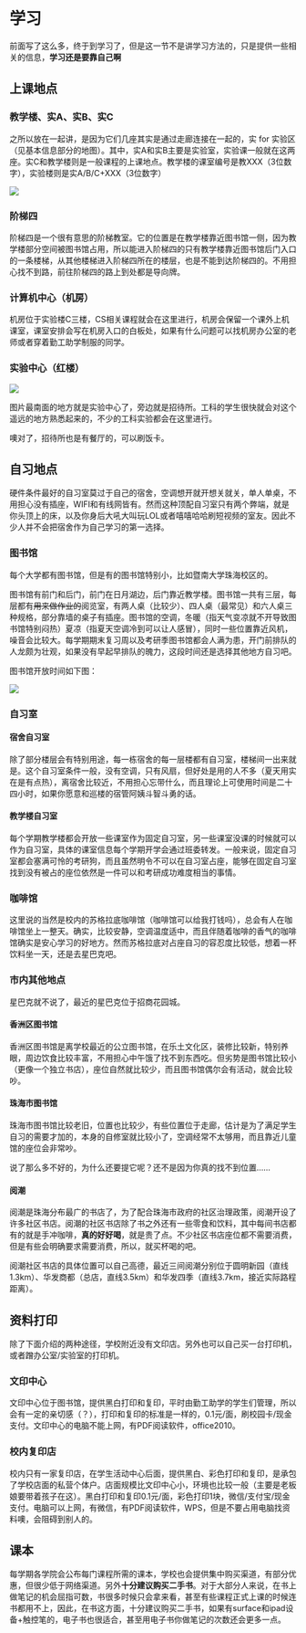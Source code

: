 # 学习

前面写了这么多，终于到学习了，但是这一节不是讲学习方法的，只是提供一些相关的信息，**学习还是要靠自己啊**

## 上课地点

### 教学楼、实A、实B、实C

之所以放在一起讲，是因为它们几座其实是通过走廊连接在一起的，实 for 实验区（见基本信息部分的地图）。其中，实A和实B主要是实验室，实验课一般就在这两座。实C和教学楼则是一般课程的上课地点。教学楼的课室编号是教XXX（3位数字），实验楼则是实A/B/C+XXX（3位数字）

![](_media/TeachingBuilding.png)

### 阶梯四

阶梯四是一个很有意思的阶梯教室。它的位置是在教学楼靠近图书馆一侧，因为教学楼部分空间被图书馆占用，所以能进入阶梯四的只有教学楼靠近图书馆后门入口的一条楼梯，从其他楼梯进入阶梯四所在的楼层，也是不能到达阶梯四的。不用担心找不到路，前往阶梯四的路上到处都是导向牌。

### 计算机中心（机房）

机房位于实验楼C三楼，CS相关课程就会在这里进行，机房会保留一个课外上机课室，课室安排会写在机房入口的白板处，如果有什么问题可以找机房办公室的老师或者穿着勤工助学制服的同学。

### 实验中心（红楼）

![](_media/Exp_Center.png)

图片最南面的地方就是实验中心了，旁边就是招待所。工科的学生很快就会对这个遥远的地方熟悉起来的，不少的工科实验都会在这里进行。

噢对了，招待所也是有餐厅的，可以刷饭卡。

## 自习地点

硬件条件最好的自习室莫过于自己的宿舍，空调想开就开想关就关，单人单桌，不用担心没有插座，WIFI和有线网皆有。然而这种顶配自习室只有两个弊端，就是你头顶上的床，以及你身后大吼大叫玩LOL或者嘻嘻哈哈刷短视频的室友。因此不少人并不会把宿舍作为自己学习的第一选择。

### 图书馆

每个大学都有图书馆，但是有的图书馆特别小，比如暨南大学珠海校区的。

图书馆有前门和后门，前门在日月湖边，后门靠近教学楼。图书馆一共有三层，每层都有~~用来做作业的~~阅览室，有两人桌（比较少）、四人桌（最常见）和六人桌三种规格，部分靠墙的桌子有插座。图书馆的空调，冬暖（指天气变凉就不开导致图书馆特别闷热）夏凉（指夏天空调冷到可以让人感冒），同时一些位置靠近风机，噪音会比较大。每学期期末复习周以及考研季图书馆都会人满为患，开门前排队的人龙颇为壮观，如果没有早起早排队的魄力，这段时间还是选择其他地方自习吧。

图书馆开放时间如下图：

![](_media/LibOpenTime.png)

### 自习室

#### 宿舍自习室

除了部分楼层会有特别用途，每一栋宿舍的每一层楼都有自习室，楼梯间一出来就是。这个自习室条件一般，没有空调，只有风扇，但好处是用的人不多（夏天用实在是有点热），离宿舍比较近，不用担心忘带什么，而且理论上可使用时间是二十四小时，如果你愿意和巡楼的宿管阿姨斗智斗勇的话。

#### 教学楼自习室

每个学期教学楼都会开放一些课室作为固定自习室，另一些课室没课的时候就可以作为自习室，具体的课室信息每个学期开学会通过班委转发。一般来说，固定自习室都会塞满可怜的考研狗，而且虽然明令不可以在自习室占座，能够在固定自习室找到没有被占的座位依然是一件可以和考研成功难度相当的事情。

### 咖啡馆

这里说的当然是校内的苏格拉底咖啡馆（咖啡馆可以给我打钱吗），总会有人在咖啡馆坐上一整天。确实，比较安静，空调温度适中，而且伴随着咖啡的香气的咖啡馆确实是安心学习的好地方。然而苏格拉底对占座自习的容忍度比较低，想着一杯饮料坐一天，还是去星巴克吧。

### 市内其他地点

星巴克就不说了，最近的星巴克位于招商花园城。

#### 香洲区图书馆

香洲区图书馆是离学校最近的公立图书馆，在乐土文化区，装修比较新，特别养眼，周边饮食比较丰富，不用担心中午饿了找不到东西吃。但劣势是图书馆比较小（更像一个独立书店），座位自然就比较少，而且图书馆偶尔会有活动，就会比较吵。

#### 珠海市图书馆

珠海市图书馆比较老旧，位置也比较少，有些位置位于走廊，估计是为了满足学生自习的需要才加的，本身的自修室就比较小了，空调经常不太够用，而且靠近儿童馆的座位会非常吵。

说了那么多不好的，为什么还要提它呢？还不是因为你真的找不到位置……

#### 阅潮

阅潮是珠海分布最广的书店了，为了配合珠海市政府的社区治理政策，阅潮开设了许多社区书店。阅潮的社区书店除了书之外还有一些零食和饮料，其中每间书店都有的就是手冲咖啡，**真的好好喝**，就是贵了点。不少社区书店座位都不需要消费，但是有些会明确要求需要消费，所以，就买杯喝的吧。

阅潮社区书店的具体位置可以自己高德，最近三间阅潮分别位于圆明新园（直线1.3km）、华发商都（总店，直线3.5km）和华发四季（直线3.7km，接近实际路程距离）。

## 资料打印

除了下面介绍的两种途径，学校附近没有文印店。另外也可以自己买一台打印机，或者蹭办公室/实验室的打印机。

### 文印中心

文印中心位于图书馆，提供黑白打印和复印，平时由勤工助学的学生们管理，所以会有一定的亲切感（？），打印和复印的标准是一样的，0.1元/面，刷校园卡/现金支付。文印中心的电脑不能上网，有PDF阅读软件，office2010。

### 校内复印店

校内只有一家复印店，在学生活动中心后面，提供黑白、彩色打印和复印，是承包了学校店面的私营个体户。店面规模比文印中心小，环境也比较一般（主要是老板娘要带着孩子在这）。黑白打印和复印0.1元/面，彩色打印1块，微信/支付宝/现金支付。电脑可以上网，有微信，有PDF阅读软件，WPS，但是不要占用电脑找资料噢，会阻碍到别人的。

## 课本

每学期各学院会公布每门课程所需的课本，学校也会提供集中购买渠道，有部分优惠，但很少低于网络渠道。另外**十分建议购买二手书**。对于大部分人来说，在书上做笔记的机会屈指可数，书很多时候只会拿来看，甚至有些课程正式上课的时候连书都用不上，因此，在书这方面，十分建议购买二手书，如果有surface和ipad设备+触控笔的，电子书也很适合，甚至用电子书你做笔记的次数还会更多一点。
